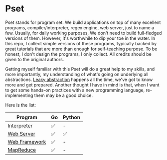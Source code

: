 # Pset

Pset stands for program set. We build applications on top of many excellent programs, compiler/interpreter, regex engine, web server, just to name a few. Usually, for daily working purposes, We don't need to build full-fledged versions of them. However, it's worthwhile to dip your toe in the water. In this repo, I collect simple versions of these programs,
typically backed by great tutorials that are more than enough for self-teaching purpose. To be honest, I don't design the programs, I only collect. All credits should be given to the original authors.

Getting myself familiar with this Pset will do a great help to my skills, and more importantly, my understanding of what's going on underlying all abstractions. [Leaky abstraction](https://www.joelonsoftware.com/2002/11/11/the-law-of-leaky-abstractions/) happens all the time, we've got to know more and get prepared. Another thought I have in mind is that, when I want to get some hands-on practices with a new programming language, re-implementing them may be a good choice.

Here is the list:

| Program                      | Go  | Python |
|------------------------------|-----|--------|
| [Interpreter](./interpreter) | ✅ | - |
| [Web Server](./web-server) | ✅ | ✅ |
| [Web Framework](./web-framework) | ✅ | - |
| [MapReduce](./map-reduce) | ✅ | - |